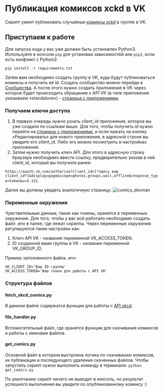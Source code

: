 # Публикация комиксов xckd в VK
Скрипт умеет публиковать случайные [комиксы xckd](https://xkcd.com/) в группе в VK.

## Приступаем к работе
Для запуска кода у вас уже должен быть установлен Python3.
Используйте в консоли `pip` для установки зависимостей или `pip3`, если есть конфликт с Python2:
```
pip install -r requirements.txt
```
 
Затем вам необходимо создать группу в VK, куда будут публиковаться комиксы и получить её id.
Создать сообщество можно перейдя в [Сообщества](https://vk.com/groups?tab=admin).
А после этого нужно создать приложение в VK через которое будет происходить обращение к API VK (в типе приложения указываем «standalone») - [страница с приложениями](https://vk.com/apps?act=manage).

### Получаем ключи доступа
1. В первую очередь нужно узнать client_id приложения, которое вы уже создали по ссылкам выше. Для того, чтобы получить id нужно перейти на [страницу с приложениями](https://vk.com/apps?act=manage), и если нажать на кнопку «Редактировать» для нового приложения, в адресной строке вы увидите его client_id. Либо его можно посмотреть в настройках приложения.
1. Затем нужно получить ключ API. Для этого в адресную строку браузера необходимо ввести ссылку, предварительно указав в ней client_id, который вы получили ранее: 

`https://oauth.vk.com/authorize?client_id=[*здесь ваш client_id*]&display=page&scope=photos,groups,wall,offline&response_type=token&v=5.131`.

Далее вы должны увидеть аналогичную страницу:
![comics_devman](https://user-images.githubusercontent.com/42252541/148439319-5bba535f-63b7-443c-b9d4-a6a7df90835d.png)

### Переменные окружения
Чувствительные данные, такие как токены, хранятся в переменных окружения. Для того, чтобы у вас всё работало необходимо создать файл .env в папке, где лежат скрипты. Через переменные окружения регулируются такие настройки как:
1. Ключ API VK - название переменной VK_ACCESS_TOKEN.
1. ID созданной вами группы в VK - название переменной VK_GROUP_ID.

Пример заполненного файла .env:
```
VK_CLIENT_ID='Ваш ID группы'
VK_ACCESS_TOKEN='Ваш токен для работы с API VK'
```

### Структура файлов

#### fetch_xkcd_comics.py
В данном файле содержатся функции для работы с [API xkcd](https://xkcd.com/json.html).

#### file_handler.py
Вспомогательный файл, где хранятся функции для скачивания комиксов и работы с именами файлов.

#### get_comics.py
Основной файл в котором выстроена логика по скачиванию комиксов, их публикации и последующего удаления скаченных файлов.
Чтобы запустить скрипт нужно выполнить команду в терминале:
```python get_comics.py```

По умолчанию скрипт ничего не выводит в консоль, но результат успешного выполнения вы увидите по опубликованному комиксу :)


